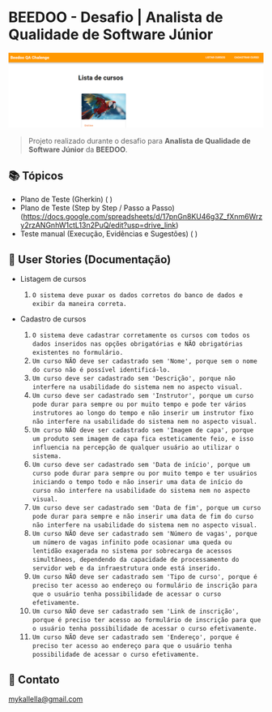 # BEEDOO - Desafio | Analista de Qualidade de Software Júnior

![preview](./preview1.png)
 
> Projeto realizado durante o desafio para **Analista de Qualidade de Software Júnior** da **BEEDOO**.
 
## 📚 Tópicos

- Plano de Teste (Gherkin) ( )
- Plano de Teste (Step by Step / Passo a Passo) (https://docs.google.com/spreadsheets/d/17pnGn8KU46g3Z_fXnm6Wrzy2rzANGnhW1ctL13n2PuQ/edit?usp=drive_link)
- Teste manual (Execução, Evidências e Sugestões) ( )

## 📖 User Stories (Documentação)

- Listagem de cursos
  1. `O sistema deve puxar os dados corretos do banco de dados e exibir da maneira correta.` 

- Cadastro de cursos
  1. `O sistema deve cadastrar corretamente os cursos com todos os dados inseridos nas opções obrigatórias e NÃO obrigatórias existentes no formulário.`
  2. `Um curso NÃO deve ser cadastrado sem 'Nome', porque sem o nome do curso não é possível identificá-lo.`
  3. `Um curso deve ser cadastrado sem 'Descrição', porque não interfere na usabilidade do sistema nem no aspecto visual.`
  4. `Um curso deve ser cadastrado sem 'Instrutor', porque um curso pode durar para sempre ou por muito tempo e pode ter vários instrutores ao longo do tempo e não inserir um instrutor fixo não interfere na usabilidade do sistema nem no aspecto visual.`
  5. `Um curso NÃO deve ser cadastrado sem 'Imagem de capa', porque um produto sem imagem de capa fica esteticamente feio, e isso influencia na percepção de qualquer usuário ao utilizar o sistema.`
  6. `Um curso deve ser cadastrado sem 'Data de início', porque um curso pode durar para sempre ou por muito tempo e ter usuários iniciando o tempo todo e não inserir uma data de início do curso não interfere na usabilidade do sistema nem no aspecto visual.`
  7. `Um curso deve ser cadastrado sem 'Data de fim', porque um curso pode durar para sempre e não inserir uma data de fim do curso não interfere na usabilidade do sistema nem no aspecto visual.`
  8. `Um curso NÃO deve ser cadastrado sem 'Número de vagas', porque um número de vagas infinito pode ocasionar uma queda ou lentidão exagerada no sistema por sobrecarga de acessos simultâneos, dependendo da capacidade de processamento do servidor web e da infraestrutura onde está inserido.`
  9. `Um curso NÃO deve ser cadastrado sem 'Tipo de curso', porque é preciso ter acesso ao endereço ou formulário de inscrição para que o usuário tenha possibilidade de acessar o curso efetivamente.`
  11. `Um curso NÃO deve ser cadastrado sem 'Link de inscrição', porque é preciso ter acesso ao formulário de inscrição para que o usuário tenha possibilidade de acessar o curso efetivamente.`
  12. `Um curso NÃO deve ser cadastrado sem 'Endereço', porque é preciso ter acesso ao endereço para que o usuário tenha possibilidade de acessar o curso efetivamente.`

## 🔗 Contato

mykallella@gmail.com
